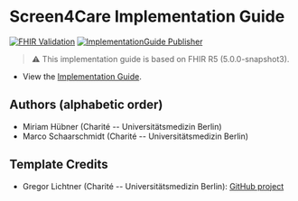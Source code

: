 
# Screen4Care Implementation Guide

[![FHIR Validation](https://github.com/Screen4Care/Screen4Care-guide-v2/actions/workflows/fhir-validate.yml/badge.svg)](https://github.com/Screen4Care/Screen4Care-guide-v2/actions/workflows/fhir-validate.yml)
[![ImplementationGuide Publisher](https://github.com/Screen4Care/Screen4Care-guide-v2/actions/workflows/ig-publish.yml/badge.svg)](https://github.com/Screen4Care/Screen4Care-guide-v2/actions/workflows/ig-publish.yml)

> :warning: This implementation guide is based on FHIR R5 (5.0.0-snapshot3).

* View the [Implementation Guide](https://screen4care.github.io/Screen4Care-IG/).

## Authors (alphabetic order)
* Miriam Hübner (Charité -- Universitätsmedizin Berlin)
* Marco Schaarschmidt (Charité -- Universitätsmedizin Berlin)

## Template Credits
* Gregor Lichtner (Charité -- Universitätsmedizin Berlin): [GitHub project](https://github.com/CEOsys/cpg-on-ebm-on-fhir)
